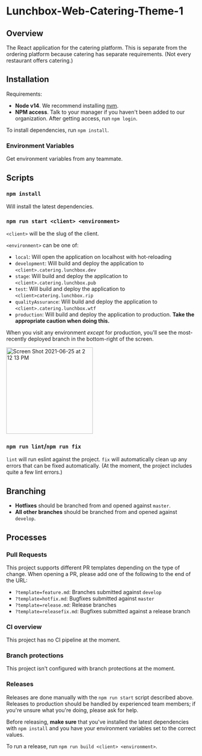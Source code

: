 # Lunchbox-Web-Catering-Theme-1

## Overview

The React application for the catering platform. This is separate from the ordering platform because catering has separate requirements. (Not every restaurant offers catering.)

## Installation

Requirements:

- **Node v14**. We recommend installing [nvm](https://github.com/nvm-sh/nvm).
- **NPM access**. Talk to your manager if you haven't been added to our organization. After getting access, run `npm login`.

To install dependencies, run `npm install`.

### Environment Variables

Get environment variables from any teammate.

## Scripts

### `npm install`

Will install the latest dependencies.

### `npm run start <client> <environment>`

`<client>` will be the slug of the client.

`<environment>` can be one of:

- `local`: Will open the application on localhost with hot-reloading
- `development`: Will build and deploy the application to `<client>.catering.lunchbox.dev`
- `stage`: Will build and deploy the application to `<client>.catering.lunchbox.pub`
- `test`: Will build and deploy the application to `<client>catering.lunchbox.rip`
- `qualityAssurance`: Will build and deploy the application to `<client>.catering.lunchbox.wtf`
- `production`: Will build and deploy the application to production. **Take the appropriate caution when doing this.**

When you visit any environment _except_ for production, you'll see the most-recently deployed branch in the bottom-right of the screen.

<img width="230" alt="Screen Shot 2021-06-25 at 2 12 13 PM" src="https://user-images.githubusercontent.com/3719099/123468145-5cf59400-d5bf-11eb-90ec-5e2d9bbcfdac.png">

### `npm run lint`/`npm run fix`

`lint` will run eslint against the project. `fix` will automatically clean up any errors that can be fixed automatically. (At the moment, the project includes quite a few lint errors.)

## Branching

- **Hotfixes** should be branched from and opened against `master`.
- **All other branches** should be branched from and opened against `develop`.

## Processes

### Pull Requests

This project supports different PR templates depending on the type of change. When opening a PR, please add one of the following to the end of the URL:

- `?template=feature.md`: Branches submitted against `develop`
- `?template=hotfix.md`: Bugfixes submitted against `master`
- `?template=release.md`: Release branches
- `?template=releasefix.md`: Bugfixes submitted against a release branch

### CI overview

This project has no CI pipeline at the moment.

### Branch protections

This project isn't configured with branch protections at the moment.

### Releases

Releases are done manually with the `npm run start` script described above. Releases to production should be handled by experienced team members; if you're unsure what you're doing, please ask for help.

Before releasing, **make sure** that you've installed the latest dependencies with `npm install` and you have your environment variables set to the correct values.

To run a release, run `npm run build <client> <environment>`.
